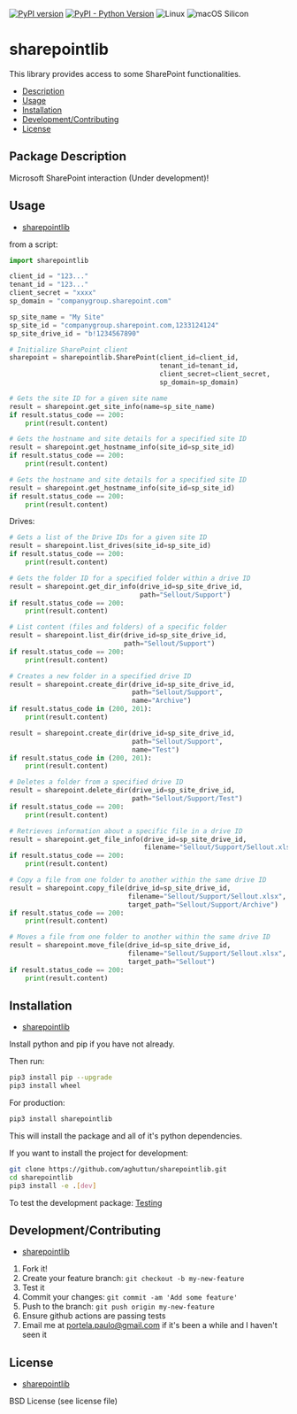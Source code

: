 [![PyPI version](https://badge.fury.io/py/aghuttun.svg)](https://badge.fury.io/py/aghuttun)
[![PyPI - Python Version](https://img.shields.io/pypi/pyversions/aghuttun)](https://pypi.org/project/aghuttun/)
![Linux](https://img.shields.io/badge/os-Linux-blue.svg)
![macOS Silicon](https://img.shields.io/badge/os-macOS_Silicon-lightgrey.svg)

# sharepointlib

This library provides access to some SharePoint functionalities.

* [Description](#package-description)
* [Usage](#usage)
* [Installation](#installation)
* [Development/Contributing](#developmentcontributing)
* [License](#license)

## Package Description

Microsoft SharePoint interaction (Under development)!

## Usage

* [sharepointlib](#sharepointlib)

from a script:

```python
import sharepointlib

client_id = "123..."
tenant_id = "123..."
client_secret = "xxxx"
sp_domain = "companygroup.sharepoint.com"

sp_site_name = "My Site"
sp_site_id = "companygroup.sharepoint.com,1233124124"
sp_site_drive_id = "b!1234567890"

# Initialize SharePoint client
sharepoint = sharepointlib.SharePoint(client_id=client_id, 
                                      tenant_id=tenant_id, 
                                      client_secret=client_secret, 
                                      sp_domain=sp_domain)
```

```python
# Gets the site ID for a given site name
result = sharepoint.get_site_info(name=sp_site_name)
if result.status_code == 200:
    print(result.content)
```

```python
# Gets the hostname and site details for a specified site ID
result = sharepoint.get_hostname_info(site_id=sp_site_id)
if result.status_code == 200:
    print(result.content)
```

```python
# Gets the hostname and site details for a specified site ID
result = sharepoint.get_hostname_info(site_id=sp_site_id)
if result.status_code == 200:
    print(result.content)
```

Drives:

```python
# Gets a list of the Drive IDs for a given site ID
result = sharepoint.list_drives(site_id=sp_site_id)
if result.status_code == 200:
    print(result.content)
```

```python
# Gets the folder ID for a specified folder within a drive ID
result = sharepoint.get_dir_info(drive_id=sp_site_drive_id,
                                 path="Sellout/Support")
if result.status_code == 200:
    print(result.content)
```

```python
# List content (files and folders) of a specific folder
result = sharepoint.list_dir(drive_id=sp_site_drive_id, 
                             path="Sellout/Support")
if result.status_code == 200:
    print(result.content)
```

```python
# Creates a new folder in a specified drive ID
result = sharepoint.create_dir(drive_id=sp_site_drive_id, 
                               path="Sellout/Support",
                               name="Archive")
if result.status_code in (200, 201):
    print(result.content)

result = sharepoint.create_dir(drive_id=sp_site_drive_id, 
                               path="Sellout/Support",
                               name="Test")
if result.status_code in (200, 201):
    print(result.content)
```

```python
# Deletes a folder from a specified drive ID
result = sharepoint.delete_dir(drive_id=sp_site_drive_id, 
                               path="Sellout/Support/Test")
if result.status_code == 200:
    print(result.content)
```

```python
# Retrieves information about a specific file in a drive ID
result = sharepoint.get_file_info(drive_id=sp_site_drive_id, 
                                  filename="Sellout/Support/Sellout.xlsx")
if result.status_code == 200:
    print(result.content)
```

```python
# Copy a file from one folder to another within the same drive ID
result = sharepoint.copy_file(drive_id=sp_site_drive_id, 
                              filename="Sellout/Support/Sellout.xlsx",
                              target_path="Sellout/Support/Archive")
if result.status_code == 200:
    print(result.content)
```

```python
# Moves a file from one folder to another within the same drive ID
result = sharepoint.move_file(drive_id=sp_site_drive_id, 
                              filename="Sellout/Support/Sellout.xlsx", 
                              target_path="Sellout")
if result.status_code == 200:
    print(result.content)
```

## Installation

* [sharepointlib](#sharepointlib)

Install python and pip if you have not already.

Then run:

```bash
pip3 install pip --upgrade
pip3 install wheel
```

For production:

```bash
pip3 install sharepointlib
```

This will install the package and all of it's python dependencies.

If you want to install the project for development:

```bash
git clone https://github.com/aghuttun/sharepointlib.git
cd sharepointlib
pip3 install -e .[dev]
```

To test the development package: [Testing](#testing)

## Development/Contributing

* [sharepointlib](#sharepointlib)

1. Fork it!
2. Create your feature branch: `git checkout -b my-new-feature`
3. Test it
5. Commit your changes: `git commit -am 'Add some feature'`
6. Push to the branch: `git push origin my-new-feature`
7. Ensure github actions are passing tests
8. Email me at portela.paulo@gmail.com if it's been a while and I haven't seen it

## License

* [sharepointlib](#sharepointlib)

BSD License (see license file)
